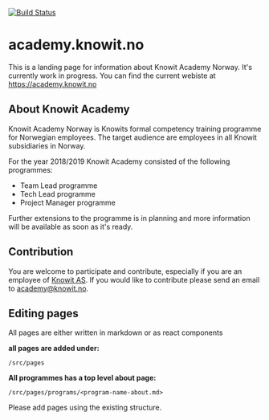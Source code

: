[![Build Status](https://travis-ci.org/knowit/academy.knowit.no.svg?branch=master)](https://travis-ci.org/knowit/academy.knowit.no)

# academy.knowit.no

This is a landing page for information about Knowit Academy Norway.
It's currently work in progress. You can find the current webiste at https://academy.knowit.no

## About Knowit Academy

Knowit Academy Norway is Knowits formal competency training programme for Norwegian employees.
The target audience are employees in all Knowit subsidiaries in Norway.

For the year 2018/2019 Knowit Academy consisted of the following programmes:

- Team Lead programme
- Tech Lead programme
- Project Manager programme

Further extensions to the programme is in planning and more information will be available as soon as it's ready.

## Contribution

You are welcome to participate and contribute, especially if you are an employee of [Knowit AS](https://www.knowit.no). If you would like to contribute please send an email to academy@knowit.no.

## Editing pages

All pages are either written in markdown or as react components

**all pages are added under:**

```
/src/pages
```

**All programmes has a top level about page:**

```
/src/pages/programs/<program-name-about.md>
```

Please add pages using the existing structure.

